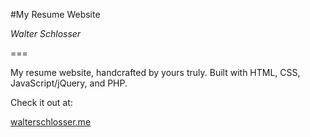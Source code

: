#My Resume Website

*Walter Schlosser*

===

My resume website, handcrafted by yours truly.
Built with HTML, CSS, JavaScript/jQuery, and PHP.

Check it out at:

[walterschlosser.me](http://walterschlosser.me)
